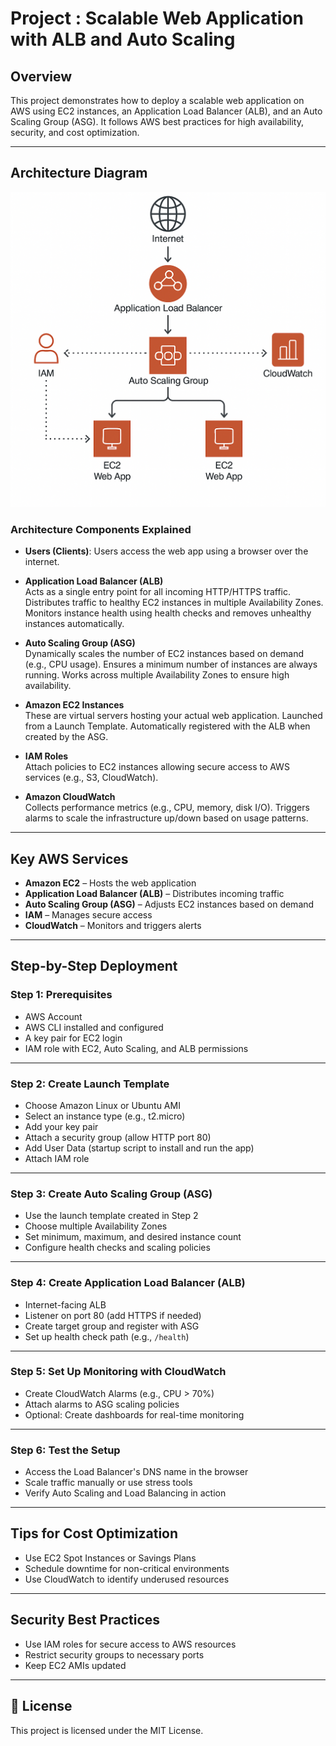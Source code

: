 # **Project : Scalable Web Application with ALB and Auto Scaling**

## **Overview**

This project demonstrates how to deploy a scalable web application on AWS using EC2 instances, an Application Load Balancer (ALB), and an Auto Scaling Group (ASG). It follows AWS best practices for high availability, security, and cost optimization.

---

## **Architecture Diagram**

![Architecture Diagram](architecture-diagram.png)

### **Architecture Components Explained**

- **Users (Clients)**: Users access the web app using a browser over the internet.

- **Application Load Balancer (ALB)**  
  Acts as a single entry point for all incoming HTTP/HTTPS traffic. Distributes traffic to healthy EC2 instances in multiple Availability Zones. Monitors instance health using health checks and removes unhealthy instances automatically.

- **Auto Scaling Group (ASG)**  
  Dynamically scales the number of EC2 instances based on demand (e.g., CPU usage). Ensures a minimum number of instances are always running. Works across multiple Availability Zones to ensure high availability.

- **Amazon EC2 Instances**  
  These are virtual servers hosting your actual web application. Launched from a Launch Template. Automatically registered with the ALB when created by the ASG.

- **IAM Roles**  
  Attach policies to EC2 instances allowing secure access to AWS services (e.g., S3, CloudWatch).

- **Amazon CloudWatch**  
  Collects performance metrics (e.g., CPU, memory, disk I/O). Triggers alarms to scale the infrastructure up/down based on usage patterns.

---

## **Key AWS Services**

- **Amazon EC2** – Hosts the web application  
- **Application Load Balancer (ALB)** – Distributes incoming traffic  
- **Auto Scaling Group (ASG)** – Adjusts EC2 instances based on demand  
- **IAM** – Manages secure access  
- **CloudWatch** – Monitors and triggers alerts  

---

## **Step-by-Step Deployment**

###  **Step 1: Prerequisites**

- AWS Account  
- AWS CLI installed and configured  
- A key pair for EC2 login  
- IAM role with EC2, Auto Scaling, and ALB permissions  

---

###  **Step 2: Create Launch Template**

- Choose Amazon Linux or Ubuntu AMI  
- Select an instance type (e.g., t2.micro)  
- Add your key pair  
- Attach a security group (allow HTTP port 80)  
- Add User Data (startup script to install and run the app)  
- Attach IAM role  

---

###  **Step 3: Create Auto Scaling Group (ASG)**

- Use the launch template created in Step 2  
- Choose multiple Availability Zones  
- Set minimum, maximum, and desired instance count  
- Configure health checks and scaling policies  

---

###  **Step 4: Create Application Load Balancer (ALB)**

- Internet-facing ALB  
- Listener on port 80 (add HTTPS if needed)  
- Create target group and register with ASG  
- Set up health check path (e.g., `/health`)  

---

###  **Step 5: Set Up Monitoring with CloudWatch**

- Create CloudWatch Alarms (e.g., CPU > 70%)  
- Attach alarms to ASG scaling policies  
- Optional: Create dashboards for real-time monitoring  

---

###  **Step 6: Test the Setup**

- Access the Load Balancer's DNS name in the browser  
- Scale traffic manually or use stress tools  
- Verify Auto Scaling and Load Balancing in action  

---

##  **Tips for Cost Optimization**

- Use EC2 Spot Instances or Savings Plans  
- Schedule downtime for non-critical environments  
- Use CloudWatch to identify underused resources  

---

##  **Security Best Practices**

- Use IAM roles for secure access to AWS resources  
- Restrict security groups to necessary ports  
- Keep EC2 AMIs updated  

---

## 📄 **License**

This project is licensed under the MIT License.
